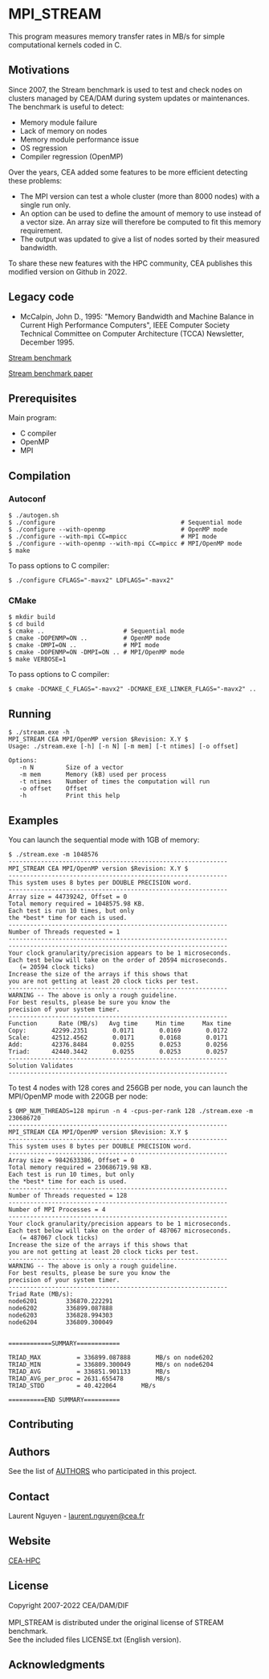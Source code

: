 # MPI_STREAM

This program measures memory transfer rates in MB/s for simple computational kernels coded in C.

## Motivations
Since 2007, the Stream benchmark is used to test and check nodes on clusters managed by CEA/DAM during system updates or maintenances. The benchmark is useful to detect:

* Memory module failure
* Lack of memory on nodes
* Memory module performance issue
* OS regression
* Compiler regression (OpenMP)

Over the years, CEA added some features to be more efficient detecting these problems:

* The MPI version can test a whole cluster (more than 8000 nodes) with a single run only.
* An option can be used to define the amount of memory to use instead of a vector size. An array size will therefore be computed to fit this memory requirement.
* The output was updated to give a list of nodes sorted by their measured bandwidth.

To share these new features with the HPC community, CEA publishes this modified version on Github in 2022.

## Legacy code

* McCalpin, John D., 1995: "Memory Bandwidth and Machine Balance in Current High Performance Computers", IEEE Computer Society Technical Committee on Computer Architecture (TCCA) Newsletter, December 1995.

[Stream benchmark](https://www.cs.virginia.edu/stream/)

[Stream benchmark paper](https://www.researchgate.net/publication/213876927_Memory_Bandwidth_and_Machine_Balance_in_Current_High_Performance_Computers)

## Prerequisites

Main program:

* C compiler
* OpenMP
* MPI

## Compilation

### Autoconf
```
$ ./autogen.sh
$ ./configure                                   # Sequential mode
$ ./configure --with-openmp                     # OpenMP mode
$ ./configure --with-mpi CC=mpicc               # MPI mode
$ ./configure --with-openmp --with-mpi CC=mpicc # MPI/OpenMP mode
$ make
```
To pass options to C compiler:
```
$ ./configure CFLAGS="-mavx2" LDFLAGS="-mavx2"
```
### CMake
```
$ mkdir build
$ cd build
$ cmake ..                      # Sequential mode
$ cmake -DOPENMP=ON ..          # OpenMP mode
$ cmake -DMPI=ON ..             # MPI mode
$ cmake -DOPENMP=ON -DMPI=ON .. # MPI/OpenMP mode
$ make VERBOSE=1
```
To pass options to C compiler:
```
$ cmake -DCMAKE_C_FLAGS="-mavx2" -DCMAKE_EXE_LINKER_FLAGS="-mavx2" ..
```
## Running

```
$ ./stream.exe -h
MPI_STREAM CEA MPI/OpenMP version $Revision: X.Y $
Usage: ./stream.exe [-h] [-n N] [-m mem] [-t ntimes] [-o offset]

Options:
   -n N         Size of a vector
   -m mem       Memory (kB) used per process
   -t ntimes    Number of times the computation will run
   -o offset    Offset
   -h           Print this help
```

## Examples

You can launch the sequential mode with 1GB of memory:
```
$ ./stream.exe -m 1048576
-------------------------------------------------------------
MPI_STREAM CEA MPI/OpenMP version $Revision: X.Y $
-------------------------------------------------------------
This system uses 8 bytes per DOUBLE PRECISION word.
-------------------------------------------------------------
Array size = 44739242, Offset = 0
Total memory required = 1048575.98 KB.
Each test is run 10 times, but only
the *best* time for each is used.
-------------------------------------------------------------
Number of Threads requested = 1
-------------------------------------------------------------
-------------------------------------------------------------
Your clock granularity/precision appears to be 1 microseconds.
Each test below will take on the order of 20594 microseconds.
   (= 20594 clock ticks)
Increase the size of the arrays if this shows that
you are not getting at least 20 clock ticks per test.
-------------------------------------------------------------
WARNING -- The above is only a rough guideline.
For best results, please be sure you know the
precision of your system timer.
-------------------------------------------------------------
Function      Rate (MB/s)   Avg time     Min time     Max time
Copy:       42299.2351       0.0171       0.0169       0.0172
Scale:      42512.4562       0.0171       0.0168       0.0171
Add:        42376.8484       0.0255       0.0253       0.0256
Triad:      42440.3442       0.0255       0.0253       0.0257
-------------------------------------------------------------
Solution Validates
-------------------------------------------------------------
```

To test 4 nodes with 128 cores and 256GB per node, you can launch the MPI/OpenMP mode with 220GB per node:
```
$ OMP_NUM_THREADS=128 mpirun -n 4 -cpus-per-rank 128 ./stream.exe -m 230686720
-------------------------------------------------------------
MPI_STREAM CEA MPI/OpenMP version $Revision: X.Y $
-------------------------------------------------------------
This system uses 8 bytes per DOUBLE PRECISION word.
-------------------------------------------------------------
Array size = 9842633386, Offset = 0
Total memory required = 230686719.98 KB.
Each test is run 10 times, but only
the *best* time for each is used.
-------------------------------------------------------------
Number of Threads requested = 128
-------------------------------------------------------------
Number of MPI Processes = 4
-------------------------------------------------------------
Your clock granularity/precision appears to be 1 microseconds.
Each test below will take on the order of 487067 microseconds.
   (= 487067 clock ticks)
Increase the size of the arrays if this shows that
you are not getting at least 20 clock ticks per test.
-------------------------------------------------------------
WARNING -- The above is only a rough guideline.
For best results, please be sure you know the
precision of your system timer.
-------------------------------------------------------------
Triad Rate (MB/s):
node6201		336870.222291
node6202		336899.087888
node6203		336828.994303
node6204		336809.300049


============SUMMARY============

TRIAD_MAX          = 336899.087888		 MB/s on node6202
TRIAD_MIN          = 336809.300049		 MB/s on node6204
TRIAD_AVG          = 336851.901133		 MB/s
TRIAD_AVG_per_proc = 2631.655478		 MB/s
TRIAD_STDD         = 40.422064		 MB/s

==========END SUMMARY==========
```

## Contributing

## Authors

See the list of [AUTHORS](AUTHORS) who participated in this project.

## Contact

Laurent Nguyen - <laurent.nguyen@cea.fr>

## Website

[CEA-HPC](http://www-hpc.cea.fr/)

## License

Copyright 2007-2022 CEA/DAM/DIF<br />
<br />
MPI_STREAM is distributed under the original license of STREAM benchmark.<br />
See the included files LICENSE.txt (English version).

## Acknowledgments
